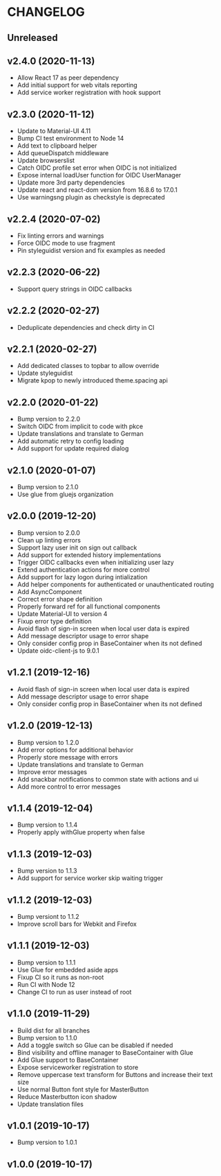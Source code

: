# CHANGELOG

## Unreleased



## v2.4.0 (2020-11-13)

- Allow React 17 as peer dependency
- Add initial support for web vitals reporting
- Add service worker registration with hook support


## v2.3.0 (2020-11-12)

- Update to Material-UI 4.11
- Bump CI test environment to Node 14
- Add text to clipboard helper
- Add queueDispatch middleware
- Update browserslist
- Catch OIDC profile set error when OIDC is not initialized
- Expose internal loadUser function for OIDC UserManager
- Update more 3rd party dependencies
- Update react and react-dom version from 16.8.6 to 17.0.1
- Use warningsng plugin as checkstyle is deprecated


## v2.2.4 (2020-07-02)

- Fix linting errors and warnings
- Force OIDC mode to use fragment
- Pin styleguidist version and fix examples as needed


## v2.2.3 (2020-06-22)

- Support query strings in OIDC callbacks


## v2.2.2 (2020-02-27)

- Deduplicate dependencies and check dirty in CI


## v2.2.1 (2020-02-27)

- Add dedicated classes to topbar to allow override
- Update styleguidist
- Migrate kpop to newly introduced theme.spacing api


## v2.2.0 (2020-01-22)

- Bump version to 2.2.0
- Switch OIDC from implicit to code with pkce
- Update translations and translate to German
- Add automatic retry to config loading
- Add support for update required dialog


## v2.1.0 (2020-01-07)

- Bump version to 2.1.0
- Use glue from gluejs organization


## v2.0.0 (2019-12-20)

- Bump version to 2.0.0
- Clean up linting errors
- Support lazy user init on sign out callback
- Add support for extended history implementations
- Trigger OIDC callbacks even when initializing user lazy
- Extend authentication actions for more control
- Add support for lazy logon during intialization
- Add helper components for authenticated or unauthenticated routing
- Add AsyncComponent
- Correct error shape definition
- Properly forward ref for all functional components
- Update Material-UI to version 4
- Fixup error type definition
- Avoid flash of sign-in screen when local user data is expired
- Add message descriptor usage to error shape
- Only consider config prop in BaseContainer when its not defined
- Update oidc-client-js to 9.0.1


## v1.2.1 (2019-12-16)

- Avoid flash of sign-in screen when local user data is expired
- Add message descriptor usage to error shape
- Only consider config prop in BaseContainer when its not defined


## v1.2.0 (2019-12-13)

- Bump version to 1.2.0
- Add error options for additional behavior
- Properly store message with errors
- Update translations and translate to German
- Improve error messages
- Add snackbar notifications to common state with actions and ui
- Add more control to error messages


## v1.1.4 (2019-12-04)

- Bump version to 1.1.4
- Properly apply withGlue property when false


## v1.1.3 (2019-12-03)

- Bump version to 1.1.3
- Add support for service worker skip waiting trigger


## v1.1.2 (2019-12-03)

- Bump versiont to 1.1.2
- Improve scroll bars for Webkit and Firefox


## v1.1.1 (2019-12-03)

- Bump version to 1.1.1
- Use Glue for embedded aside apps
- Fixup CI so it runs as non-root
- Run CI with Node 12
- Change CI to run as user instead of root


## v1.1.0 (2019-11-29)

- Build dist for all branches
- Bump version to 1.1.0
- Add a toggle switch so Glue can be disabled if needed
- Bind visibility and offline manager to BaseContainer with Glue
- Add Glue support to BaseContainer
- Expose serviceworker registration to store
- Remove uppercase text transform for Buttons and increase their text size
- Use normal Button font style for MasterButton
- Reduce Masterbutton icon shadow
- Update translation files


## v1.0.1 (2019-10-17)

- Bump version to 1.0.1


## v1.0.0 (2019-10-17)


